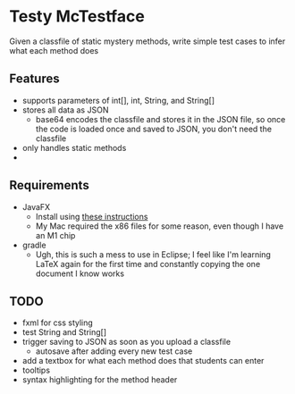 Testy McTestface
===
Given a classfile of static mystery methods, write simple test cases to infer what each method does

Features
----
* supports parameters of int[], int, String, and String[]
* stores all data as JSON
    * base64 encodes the classfile and stores it in the JSON file, so once the code is loaded once and saved to JSON, you don't need the classfile
* only handles static methods
* 

Requirements
----
* JavaFX
    * Install using [these instructions](https://openjfx.io/openjfx-docs/#gradle)
    * My Mac required the x86 files for some reason, even though I have an M1 chip
* gradle
    * Ugh, this is such a mess to use in Eclipse; I feel like I'm learning LaTeX again for the first time and constantly copying the one document I know works

TODO
---
* fxml for css styling
* test String and String[]
* trigger saving to JSON as soon as you upload a classfile
	* autosave after adding every new test case
* add a textbox for what each method does that students can enter
* tooltips
* syntax highlighting for the method header